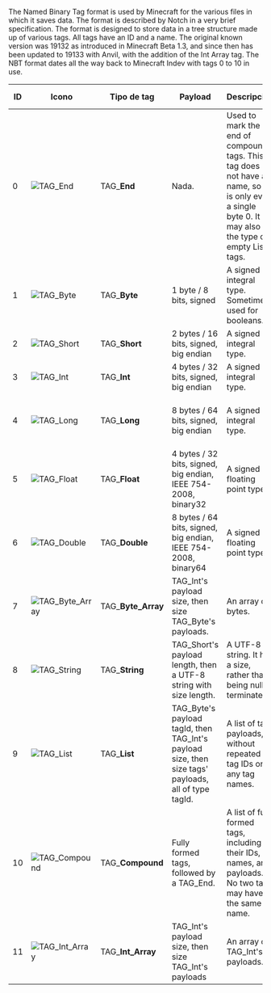 The Named Binary Tag format is used by Minecraft for the various files in which it saves data. The format is described by Notch in a very brief specification. The format is designed to store data in a tree structure made up of various tags. All tags have an ID and a name. The original known version was 19132 as introduced in Minecraft Beta 1.3, and since then has been updated to 19133 with Anvil, with the addition of the Int Array tag. The NBT format dates all the way back to Minecraft Indev with tags 0 to 10 in use.

ID | Icono | Tipo de tag | Payload | Descripción | Capacidad de almacenamiento
--- | --- | --- | --- | --- | ---
0 | ![TAG_End](http://i.imgur.com/GbbSJOl.png "TAG_End") | TAG_**End** | Nada. | Used to mark the end of compound tags. This tag does not have a name, so it is only ever a single byte 0. It may also be the type of empty List tags. | N/A
1 | ![TAG_Byte](http://i.imgur.com/DLpKqKK.png "TAG_Byte") | TAG_**Byte** | 1 byte / 8 bits, signed | A signed integral type. Sometimes used for booleans. | Full range of -(2^7) to (2^7 - 1): (-128 to 127)
2 | ![TAG_Short](http://i.imgur.com/mOTYBeM.png "TAG_Short") | TAG_**Short** |  2 bytes / 16 bits, signed, big endian | A signed integral type. | Full range of -(2^15) to (2^15 - 1): (-32,768 to 32,767)
3 | ![TAG_Int](http://i.imgur.com/S24DzxI.png "TAG_Int") | TAG_**Int** |  4 bytes / 32 bits, signed, big endian | A signed integral type. | Full range of -(231) to (231 - 1): (-2,147,483,648 to 2,147,483,647)
4 | ![TAG_Long](http://i.imgur.com/DUiiE1O.png "TAG_Long") | TAG_**Long** |  8 bytes / 64 bits, signed, big endian | A signed integral type. | Full range of -(2^63) to (2^63 - 1): (-9,223,372,036,854,775,808 to 9,223,372,036,854,775,807)
5 | ![TAG_Float](http://i.imgur.com/SzJFi47.png "TAG_Float") | TAG_**Float** | 4 bytes / 32 bits, signed, big endian, IEEE 754-2008, binary32 | A signed floating point type. | Precision varies throughout number line; See Single-precision floating-point format.
6 | ![TAG_Double](http://i.imgur.com/RHW9hx9.png "TAG_Double") | TAG_**Double** | 8 bytes / 64 bits, signed, big endian, IEEE 754-2008, binary64 | A signed floating point type. | Precision varies throughout number line; See Single-precision floating-point format.
7 | ![TAG_Byte_Array](http://i.imgur.com/tOTGqjP.png "TAG_Byte_Array") | TAG_**Byte_Array** | TAG_Int's payload size, then size TAG_Byte's payloads. | An array of bytes. | Maximum number of elements ranges between (2^31 - 9) and (2^31 - 1): (2,147,483,639 and 2,147,483,647), depending on the specific JVM.
8 | ![TAG_String](http://i.imgur.com/c2NRyWV.png "TAG_String") | TAG_**String** | TAG_Short's payload length, then a UTF-8 string with size length. | A UTF-8 string. It has a size, rather than being null terminated. | 32,767 UTF-8 Code Points (see UTF-8 format; most commonly-used characters are a single code point).
9 | ![TAG_List](http://i.imgur.com/S7q49GR.png "TAG_List") | TAG_**List** | TAG_Byte's payload tagId, then TAG_Int's payload size, then size tags' payloads, all of type tagId. | A list of tag payloads, without repeated tag IDs or any tag names. | Due to JVM limitations and the implementation of ArrayList, the maximum number of list elements is (2^31 - 9), or 2,147,483,639. Also note that List and Compound tags may not be nested beyond a depth of 512.
10 | ![TAG_Compound](http://i.imgur.com/bRuYarV.png "TAG_Compound") | TAG_**Compound** | Fully formed tags, followed by a TAG_End. | A list of fully formed tags, including their IDs, names, and payloads. No two tags may have the same name. | Unlike lists, there is no hard limit to the amount of tags within a Compound (of course, there is always the implicit limit of virtual memory). Note, however, that Compound and List tags may not be nested beyond a depth of 512.
11 | ![TAG_Int_Array](http://i.imgur.com/9K6IiQm.png "TAG_Int_Array") | TAG_**Int_Array** | TAG_Int's payload size, then size TAG_Int's payloads | An array of TAG_Int's payloads. | Maximum number of elements ranges between (2^31 - 9) and (2^31 - 1): (2,147,483,639 and 2,147,483,647), depending on the specific JVM.
